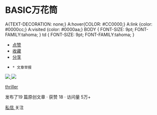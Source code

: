 # BASIC万花筒

A{TEXT-DECORATION: none;} A:hover{COLOR: #CC0000;} A:link {color: #0000cc;}
A:visited {color: #0000aa;} BODY { FONT-SIZE: 9pt; FONT-FAMILY:tahoma; } td {
FONT-SIZE: 9pt; FONT-FAMILY:tahoma; }

  * [ 点赞  ](javascript:;)
  * [ 收藏  ](javascript:;)
  * [ 分享 ](javascript:;)
  *     * 文章举报 

[ ![](https://profile.csdnimg.cn/2/1/1/3_thriller)
![](https://g.csdnimg.cn/static/user-reg-year/1x/20.png)
](https://blog.csdn.net/thriller)

[ thriller ](https://blog.csdn.net/thriller)

发布了19 篇原创文章  ·  获赞 18  ·  访问量 5万+

[ 私信 ](https://im.csdn.net/im/main.html?userName=thriller) 关注


